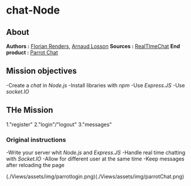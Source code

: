 # chat-Node
## About
**Authors :** [Florian Renders](https://github.com/Deepyflo), [Arnaud Losson](https://github.com/ArnaudLosson)
**Sources :** [RealTImeChat](https://github.com/becodeorg/CRL-Woods-5.33/blob/main/1.TRAIL/03.The-Mountain/Challenge/realTimeChat.md)
**End product :** [Parrot Chat](https://parrotchatbecode.herokuapp.com/)
## Mission objectives

-Create a *chat* in *Node.js*
-Install libraries with *npm*
-Use *Express.JS*
-Use *socket.IO*


## THe Mission

1."register"
2."login"/"logout"
3."messages"

### Original instructions

-Write your server whit *Node.js* and *Express.JS*
-Handle real time chatting with *Socket.IO*
-Allow for different user at the same time
-Keep messages after reloading the page
 

(./Views/assets/img/parrotlogin.png)(./Views/assets/img/parrotChat.png)
